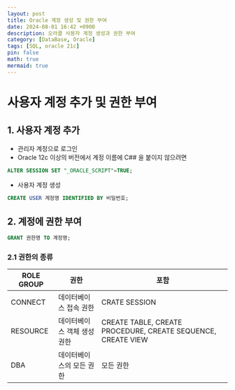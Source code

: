 ```yaml
---
layout: post
title: Oracle 계정 생성 및 권한 부여
date: 2024-08-01 16:42 +0900
description: 오라클 사용자 계정 생성과 권한 부여
category: [DataBase, Oracle]
tags: [SQL, oracle 21c]
pin: false
math: true
mermaid: true
---
```

# 사용자 계정 추가 및 권한 부여

## 1. 사용자 계정 추가
- 관리자 계정으로 로그인
- Oracle 12c 이상의 버전에서 계정 이름에 C## 을 붙이지 않으려면
```sql
ALTER SESSION SET "_ORACLE_SCRIPT"=TRUE;
```
- 사용자 계정 생성
```sql
CREATE USER 계정명 IDENTIFIED BY 비밀번호; 
```

## 2. 계정에 권한 부여
```sql
GRANT 권한명 TO 계정명;
```

### 2.1 권한의 종류
|ROLE GROUP|권한|포함|
|--|--|--|
|CONNECT|데이터베이스 접속 권한|CRATE SESSION|
|RESOURCE|데이터베이스 객체 생성 권한|CREATE TABLE, CREATE PROCEDURE, CREATE SEQUENCE, CREATE VIEW|
|DBA|데이터베이스의 모든 권한|모든 권한|
